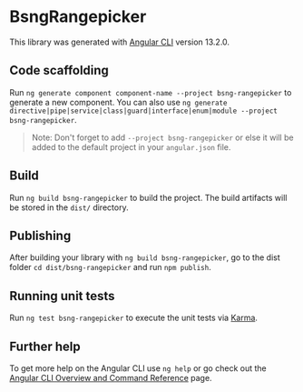# BsngRangepicker

This library was generated with [Angular CLI](https://github.com/angular/angular-cli) version 13.2.0.

## Code scaffolding

Run `ng generate component component-name --project bsng-rangepicker` to generate a new component. You can also use `ng generate directive|pipe|service|class|guard|interface|enum|module --project bsng-rangepicker`.
> Note: Don't forget to add `--project bsng-rangepicker` or else it will be added to the default project in your `angular.json` file. 

## Build

Run `ng build bsng-rangepicker` to build the project. The build artifacts will be stored in the `dist/` directory.

## Publishing

After building your library with `ng build bsng-rangepicker`, go to the dist folder `cd dist/bsng-rangepicker` and run `npm publish`.

## Running unit tests

Run `ng test bsng-rangepicker` to execute the unit tests via [Karma](https://karma-runner.github.io).

## Further help

To get more help on the Angular CLI use `ng help` or go check out the [Angular CLI Overview and Command Reference](https://angular.io/cli) page.

